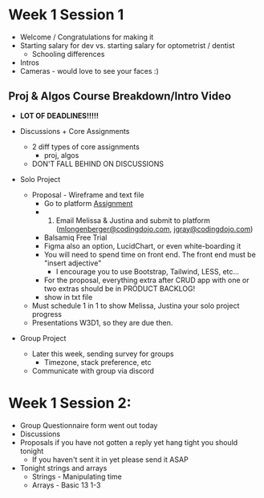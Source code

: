 # Week 1 Session 1
- Welcome / Congratulations for making it
- Starting salary for dev vs. starting salary for optometrist / dentist
    - Schooling differences
- Intros
- Cameras - would love to see your faces :)

## Proj & Algos Course Breakdown/Intro Video

- **LOT OF DEADLINES!!!!!**

- Discussions + Core Assignments
    - 2 diff types of core assignments
        - proj, algos
    - DON'T FALL BEHIND ON DISCUSSIONS
- Solo Project
    - Proposal - Wireframe and text file
        - Go to platform [Assignment](https://login.codingdojo.com/m/97/6237/44911)
        - 1. Email Melissa & Justina and submit to platform (mlongenberger@codingdojo.com, jgray@codingdojo.com)
        - Balsamiq Free Trial
        - Figma also an option, LucidChart, or even white-boarding it
        - You will need to spend time on front end.  The front end must be "insert adjective"
            - I encourage you to use Bootstrap, Tailwind, LESS, etc...
        - For the proposal, everything extra after CRUD app with one or two extras should be in PRODUCT BACKLOG!
        - show in txt file
    - Must schedule 1 in 1 to show Melissa, Justina your solo project progress
    - Presentations W3D1, so they are due then.
- Group Project
    - Later this week, sending survey for groups
        - Timezone, stack preference, etc
    - Communicate with group via discord

# Week 1 Session 2:

- Group Questionnaire form went out today
- Discussions
- Proposals if you have not gotten a reply yet hang tight you should tonight
    - If you haven't sent it in yet please send it ASAP
- Tonight strings and arrays
    - Strings - Manipulating time
    - Arrays - Basic 13 1-3